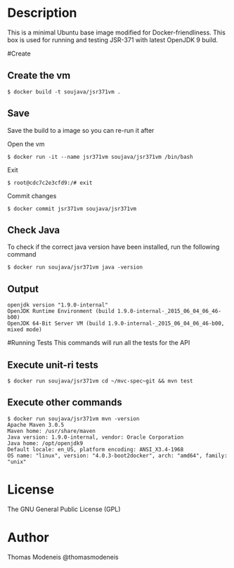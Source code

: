 Description
===========
This is a minimal Ubuntu base image modified for Docker-friendliness.
This box is used for running and testing JSR-371 with latest OpenJDK 9 build.

#Create

Create the vm
-------------
```
$ docker build -t soujava/jsr371vm .
```

Save
-----
Save the build to a image so you can re-run it after

Open the vm
```
$ docker run -it --name jsr371vm soujava/jsr371vm /bin/bash
```

Exit
```
$ root@cdc7c2e3cfd9:/# exit
```

Commit changes
```
$ docker commit jsr371vm soujava/jsr371vm
```

Check Java
------------
To check if the correct java version have been installed, run the following command

```
$ docker run soujava/jsr371vm java -version
```

Output
-------

```
openjdk version "1.9.0-internal"
OpenJDK Runtime Environment (build 1.9.0-internal-_2015_06_04_06_46-b00)
OpenJDK 64-Bit Server VM (build 1.9.0-internal-_2015_06_04_06_46-b00, mixed mode)
```

#Running Tests
This commands will run all the tests for the API

Execute unit-ri tests
----------------------

```
$ docker run soujava/jsr371vm cd ~/mvc-spec~git && mvn test
```

Execute other commands
-----------------
```
$ docker run soujava/jsr371vm mvn -version
Apache Maven 3.0.5
Maven home: /usr/share/maven
Java version: 1.9.0-internal, vendor: Oracle Corporation
Java home: /opt/openjdk9
Default locale: en_US, platform encoding: ANSI_X3.4-1968
OS name: "linux", version: "4.0.3-boot2docker", arch: "amd64", family: "unix"
```


License
=======
The GNU General Public License (GPL)

Author
=======
Thomas Modeneis @thomasmodeneis
